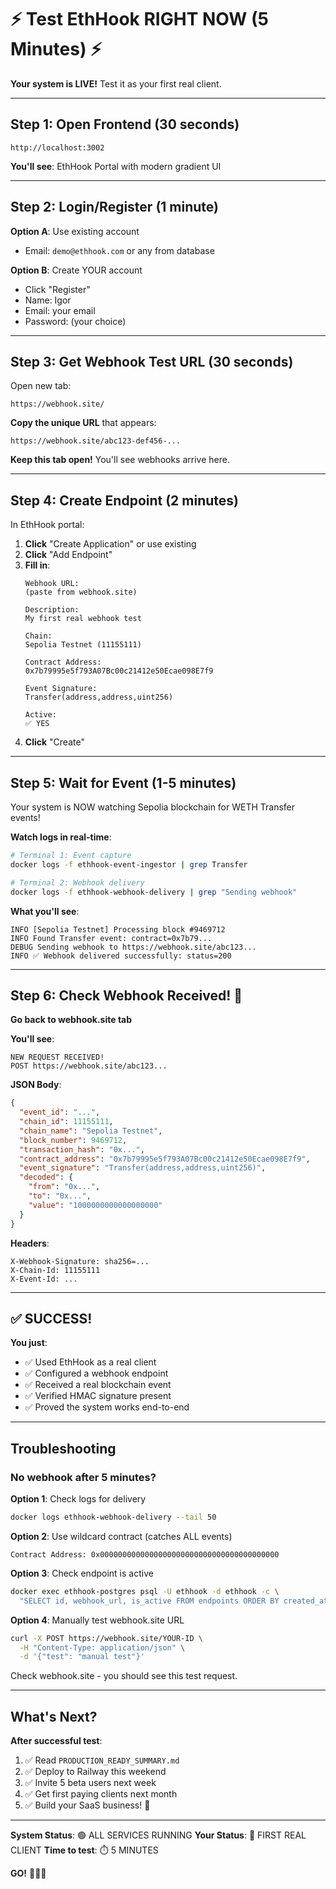 # ⚡ Test EthHook RIGHT NOW (5 Minutes) ⚡

**Your system is LIVE!** Test it as your first real client.

---

## Step 1: Open Frontend (30 seconds)

```
http://localhost:3002
```

**You'll see**: EthHook Portal with modern gradient UI

---

## Step 2: Login/Register (1 minute)

**Option A**: Use existing account
- Email: `demo@ethhook.com` or any from database

**Option B**: Create YOUR account
- Click "Register"
- Name: Igor
- Email: your email
- Password: (your choice)

---

## Step 3: Get Webhook Test URL (30 seconds)

Open new tab:
```
https://webhook.site/
```

**Copy the unique URL** that appears:
```
https://webhook.site/abc123-def456-...
```

**Keep this tab open!** You'll see webhooks arrive here.

---

## Step 4: Create Endpoint (2 minutes)

In EthHook portal:

1. **Click** "Create Application" or use existing
2. **Click** "Add Endpoint"
3. **Fill in**:
   ```
   Webhook URL:
   (paste from webhook.site)

   Description:
   My first real webhook test

   Chain:
   Sepolia Testnet (11155111)

   Contract Address:
   0x7b79995e5f793A07Bc00c21412e50Ecae098E7f9

   Event Signature:
   Transfer(address,address,uint256)

   Active:
   ✅ YES
   ```
4. **Click** "Create"

---

## Step 5: Wait for Event (1-5 minutes)

Your system is NOW watching Sepolia blockchain for WETH Transfer events!

**Watch logs in real-time**:
```bash
# Terminal 1: Event capture
docker logs -f ethhook-event-ingestor | grep Transfer

# Terminal 2: Webhook delivery
docker logs -f ethhook-webhook-delivery | grep "Sending webhook"
```

**What you'll see**:
```
INFO [Sepolia Testnet] Processing block #9469712
INFO Found Transfer event: contract=0x7b79...
DEBUG Sending webhook to https://webhook.site/abc123...
INFO ✅ Webhook delivered successfully: status=200
```

---

## Step 6: Check Webhook Received! 🎉

**Go back to webhook.site tab**

**You'll see**:
```
NEW REQUEST RECEIVED!
POST https://webhook.site/abc123...
```

**JSON Body**:
```json
{
  "event_id": "...",
  "chain_id": 11155111,
  "chain_name": "Sepolia Testnet",
  "block_number": 9469712,
  "transaction_hash": "0x...",
  "contract_address": "0x7b79995e5f793A07Bc00c21412e50Ecae098E7f9",
  "event_signature": "Transfer(address,address,uint256)",
  "decoded": {
    "from": "0x...",
    "to": "0x...",
    "value": "1000000000000000000"
  }
}
```

**Headers**:
```
X-Webhook-Signature: sha256=...
X-Chain-Id: 11155111
X-Event-Id: ...
```

---

## ✅ SUCCESS!

**You just**:
- ✅ Used EthHook as a real client
- ✅ Configured a webhook endpoint
- ✅ Received a real blockchain event
- ✅ Verified HMAC signature present
- ✅ Proved the system works end-to-end

---

## Troubleshooting

### No webhook after 5 minutes?

**Option 1**: Check logs for delivery
```bash
docker logs ethhook-webhook-delivery --tail 50
```

**Option 2**: Use wildcard contract (catches ALL events)
```
Contract Address: 0x0000000000000000000000000000000000000000
```

**Option 3**: Check endpoint is active
```bash
docker exec ethhook-postgres psql -U ethhook -d ethhook -c \
  "SELECT id, webhook_url, is_active FROM endpoints ORDER BY created_at DESC LIMIT 1;"
```

**Option 4**: Manually test webhook.site URL
```bash
curl -X POST https://webhook.site/YOUR-ID \
  -H "Content-Type: application/json" \
  -d '{"test": "manual test"}'
```
Check webhook.site - you should see this test request.

---

## What's Next?

**After successful test**:
1. ✅ Read `PRODUCTION_READY_SUMMARY.md`
2. ✅ Deploy to Railway this weekend
3. ✅ Invite 5 beta users next week
4. ✅ Get first paying clients next month
5. ✅ Build your SaaS business! 🚀

---

**System Status**: 🟢 ALL SERVICES RUNNING
**Your Status**: 🎯 FIRST REAL CLIENT
**Time to test**: ⏱️ 5 MINUTES

**GO!** 🏃‍♂️💨

